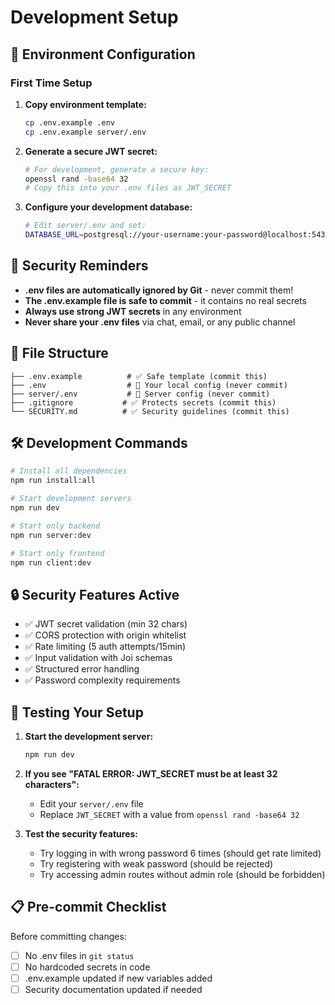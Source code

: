 # Development Setup

## 🔐 Environment Configuration

### First Time Setup

1. **Copy environment template:**
   ```bash
   cp .env.example .env
   cp .env.example server/.env
   ```

2. **Generate a secure JWT secret:**
   ```bash
   # For development, generate a secure key:
   openssl rand -base64 32
   # Copy this into your .env files as JWT_SECRET
   ```

3. **Configure your development database:**
   ```bash
   # Edit server/.env and set:
   DATABASE_URL=postgresql://your-username:your-password@localhost:5432/household_tasks
   ```

## 🚨 Security Reminders

- **.env files are automatically ignored by Git** - never commit them!
- **The .env.example file is safe to commit** - it contains no real secrets
- **Always use strong JWT secrets** in any environment
- **Never share your .env files** via chat, email, or any public channel

## 📁 File Structure

```
├── .env.example          # ✅ Safe template (commit this)
├── .env                  # 🚫 Your local config (never commit)
├── server/.env           # 🚫 Server config (never commit)
├── .gitignore           # ✅ Protects secrets (commit this)
└── SECURITY.md          # ✅ Security guidelines (commit this)
```

## 🛠 Development Commands

```bash
# Install all dependencies
npm run install:all

# Start development servers
npm run dev

# Start only backend
npm run server:dev

# Start only frontend  
npm run client:dev
```

## 🔒 Security Features Active

- ✅ JWT secret validation (min 32 chars)
- ✅ CORS protection with origin whitelist
- ✅ Rate limiting (5 auth attempts/15min)
- ✅ Input validation with Joi schemas
- ✅ Structured error handling
- ✅ Password complexity requirements

## 🧪 Testing Your Setup

1. **Start the development server:**
   ```bash
   npm run dev
   ```

2. **If you see "FATAL ERROR: JWT_SECRET must be at least 32 characters":**
   - Edit your `server/.env` file
   - Replace `JWT_SECRET` with a value from `openssl rand -base64 32`

3. **Test the security features:**
   - Try logging in with wrong password 6 times (should get rate limited)
   - Try registering with weak password (should be rejected)
   - Try accessing admin routes without admin role (should be forbidden)

## 📋 Pre-commit Checklist

Before committing changes:

- [ ] No .env files in `git status`
- [ ] No hardcoded secrets in code
- [ ] .env.example updated if new variables added
- [ ] Security documentation updated if needed